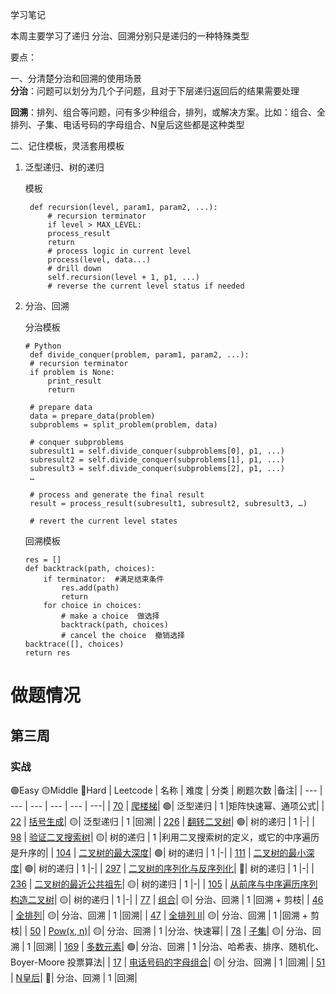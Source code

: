 学习笔记

本周主要学习了递归
分治、回溯分别只是递归的一种特殊类型  

要点：  

一、分清楚分治和回溯的使用场景  
**分治**：问题可以划分为几个子问题，且对于下层递归返回后的结果需要处理  

**回溯**：排列、组合等问题，问有多少种组合，排列，或解决方案。比如：组合、全排列、子集、电话号码的字母组合、N皇后这些都是这种类型

二、记住模板，灵活套用模板

1. 泛型递归、树的递归  
   
   模板
   ```  
    def recursion(level, param1, param2, ...): 
        # recursion terminator 
        if level > MAX_LEVEL: 
        process_result 
        return 
        # process logic in current level 
        process(level, data...) 
        # drill down 
        self.recursion(level + 1, p1, ...) 
        # reverse the current level status if needed
    ```  

2. 分治、回溯

   分治模板
   ``` 
   # Python
    def divide_conquer(problem, param1, param2, ...): 
    # recursion terminator 
    if problem is None: 
        print_result 
        return 

    # prepare data 
    data = prepare_data(problem) 
    subproblems = split_problem(problem, data) 

    # conquer subproblems 
    subresult1 = self.divide_conquer(subproblems[0], p1, ...) 
    subresult2 = self.divide_conquer(subproblems[1], p1, ...) 
    subresult3 = self.divide_conquer(subproblems[2], p1, ...) 
    …

    # process and generate the final result 
    result = process_result(subresult1, subresult2, subresult3, …)
        
    # revert the current level states
    ``` 
    回溯模板
    ``` 
    res = []
    def backtrack(path, choices):
        if terminator:  #满足结束条件
            res.add(path)
            return
        for choice in choices:
            # make a choice  做选择
            backtrack(path, choices)
            # cancel the choice  撤销选择
    backtrace([], choices)
    return res
    ```



# 做题情况

## 第三周
### 实战
🟢Easy  🟡Middle  🔴️Hard
| Leetcode | 名称 | 难度 | 分类 | 刷题次数 |备注|
| --- | --- | --- | --- | --- | ---|
| [70](https://leetcode.com/problems/climbing-stairs/discuss/?currentPage=1&orderBy=most_votes&query=) | [爬楼梯](https://leetcode-cn.com/problems/climbing-stairs/)| 🟢| 泛型递归 | 1 |矩阵快速幂、通项公式|
| [22](https://leetcode.com/problems/generate-parentheses/discuss/?currentPage=1&orderBy=most_votes&query=) | [括号生成](https://leetcode-cn.com/problems/generate-parentheses/)| 🟡| 泛型递归 | 1 |回溯|
| [226](https://leetcode.com/problems/invert-binary-tree/discuss/?currentPage=1&orderBy=most_votes&query=) | [翻转二叉树](https://leetcode-cn.com/problems/invert-binary-tree/)| 🟢| 树的递归 | 1 |-|
| [98](https://leetcode.com/problems/validate-binary-search-tree/discuss/?currentPage=1&orderBy=most_votes&query=) | [验证二叉搜索树](https://leetcode-cn.com/problems/validate-binary-search-tree/)| 🟡| 树的递归 | 1 |利用二叉搜索树的定义，或它的中序遍历是升序的|
| [104](https://leetcode.com/problems/maximum-depth-of-binary-tree/discuss/?currentPage=1&orderBy=most_votes&query=) | [二叉树的最大深度](https://leetcode-cn.com/problems/maximum-depth-of-binary-tree/)| 🟢| 树的递归 | 1 |-|
| [111](https://leetcode.com/problems/minimum-depth-of-binary-tree/discuss/?currentPage=1&orderBy=most_votes&query=) | [二叉树的最小深度](https://leetcode-cn.com/problems/minimum-depth-of-binary-tree/)| 🟢| 树的递归 | 1 |-|
| [297](https://leetcode.com/problems/serialize-and-deserialize-binary-tree/discuss/?currentPage=1&orderBy=most_votes&query=) | [二叉树的序列化与反序列化](https://leetcode-cn.com/problems/serialize-and-deserialize-binary-tree/)| 🔴️| 树的递归 | 1 |-|
| [236](https://leetcode.com/problems/lowest-common-ancestor-of-a-binary-tree/discuss/?currentPage=1&orderBy=most_votes&query=) | [二叉树的最近公共祖先](https://leetcode-cn.com/problems/lowest-common-ancestor-of-a-binary-tree/)| 🟡| 树的递归 | 1 |-|
| [105](https://leetcode.com/problems/construct-binary-tree-from-preorder-and-inorder-traversal/discuss/?currentPage=1&orderBy=most_votes&query=) | [从前序与中序遍历序列构造二叉树](https://leetcode-cn.com/problems/construct-binary-tree-from-preorder-and-inorder-traversal/)| 🟡| 树的递归 | 1 |-|
| [77](https://leetcode.com/problems/combinations/discuss/?currentPage=1&orderBy=most_votes&query=) | [组合](https://leetcode-cn.com/problems/combinations/)| 🟡| 分治、回溯 | 1 |回溯 + 剪枝|
| [46](https://leetcode.com/problems/permutations/discuss/?currentPage=1&orderBy=most_votes&query=) | [全排列](https://leetcode-cn.com/problems/permutations/)| 🟡| 分治、回溯 | 1 |回溯|
| [47](https://leetcode.com/problems/permutations-ii/discuss/?currentPage=1&orderBy=most_votes&query=) | [全排列 II](https://leetcode-cn.com/problems/permutations-ii/)| 🟡| 分治、回溯 | 1 |回溯 + 剪枝|
| [50](https://leetcode.com/problems/powx-n/discuss/?currentPage=1&orderBy=most_votes&query=) | [Pow(x, n)](https://leetcode-cn.com/problems/powx-n/)| 🟡| 分治、回溯 | 1 |分治、快速幂|
| [78](https://leetcode.com/problems/subsets/discuss/?currentPage=1&orderBy=most_votes&query=) | [子集](https://leetcode-cn.com/problems/subsets/)| 🟡| 分治、回溯 | 1 |回溯|
| [169](https://leetcode.com/problems/majority-element/discuss/?currentPage=1&orderBy=most_votes&query=) | [多数元素](https://leetcode-cn.com/problems/majority-element/)| 🟢| 分治、回溯 | 1 |分治、哈希表、排序、随机化、Boyer-Moore 投票算法|
| [17](https://leetcode.com/problems/letter-combinations-of-a-phone-number/discuss/?currentPage=1&orderBy=most_votes&query=) | [电话号码的字母组合](https://leetcode-cn.com/problems/letter-combinations-of-a-phone-number/)| 🟡| 分治、回溯 | 1 |回溯|
| [51](https://leetcode.com/problems/n-queens/discuss/?currentPage=1&orderBy=most_votes&query=) | [N皇后](https://leetcode-cn.com/problems/n-queens/)| 🔴️| 分治、回溯 | 1 |回溯|